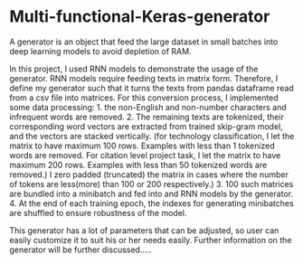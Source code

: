 # Multi-functional-Keras-generator

A generator is an object that feed the large dataset in small batches into deep learning models to avoid depletion of RAM. 

In this project, I used RNN models to demonstrate the usage of the generator.  RNN models require feeding texts in matrix form. Therefore, I define my generator such that it turns the texts from pandas dataframe read from a csv file into matrices. For this conversion process, I implemented some data processing: 1. the non-English and non-number characters and infrequent words are removed. 2. The remaining texts are tokenized, their corresponding word vectors are extracted from trained skip-gram model, and the vectors are stacked vertically. (for technology classification, I let the matrix to have maximum 100 rows. Examples with less than 1 tokenized words are removed. For citation level project task, I let the matrix to have maximum 200 rows. Examples with less than 50 tokenized words are removed.) I zero padded (truncated) the matrix in cases where the number of tokens are less(more) than 100 or 200 respectively.) 3. 100 such matrices are bundled into a minibatch and fed into and RNN models by the generator. 4. At the end of each training epoch, the indexes for generating minibatches are shuffled to ensure robustness of the model.

This generator has a lot of parameters that can be adjusted, so user can easily customize it to suit his or her needs easily. Further information on the generator will be further discussed.....
